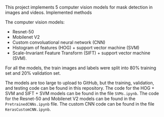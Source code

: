 This project implements 5 computer vision models for mask detection in images and videos.  Implemented methods

The computer vision models: 
- Resnet-50
- Mobilenet V2
- Custom convoluational neural network (CNN)
- Histogram of features (HOG) + support vector machine (SVM)
- Scale-Invariant Feature Transform (SIFT) + support vector machine (SVM).

For all the models, the train images and labels were split into 80% training set and 20% validation set.

The models are too large to upload to GitHub, but the training, validation, and testing code can be found in this repository. The code for the HOG + SVM and SIFT + SVM models can be found in the file `SVMs.ipynb`. The code for the Resnet-50 and Mobilenet V2 models can be found in the `PretrainedCNNs.ipynb` file. The custom CNN code can be found in the file `KerasCustomCNN.ipynb`.
